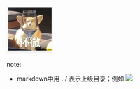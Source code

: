 <img src="dog.PNG"></img>


note:

* markdown中用 ../ 表示上级目录；例如 <img src=" ..\..\..\picture service\dataStructures\21.png"></img>

